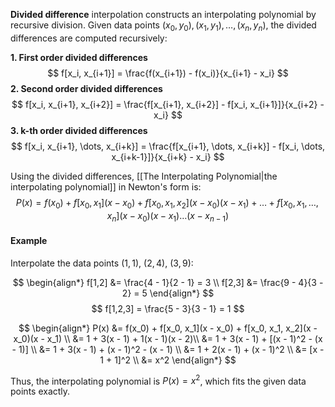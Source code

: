  **Divided difference** interpolation constructs an interpolating polynomial by recursive division.
Given data points $(x_0, y_0), (x_1, y_1), \dots, (x_n, y_n)$, the divided differences are computed recursively:

**1. First order divided differences**
$$
f[x_i, x_{i+1}] = \frac{f(x_{i+1}) - f(x_i)}{x_{i+1} - x_i}
$$
**2. Second order divided differences**
$$
f[x_i, x_{i+1}, x_{i+2}] = \frac{f[x_{i+1}, x_{i+2}] - f[x_i, x_{i+1}]}{x_{i+2} - x_i}
$$
**3. k-th order divided differences**
$$
f[x_i, x_{i+1}, \dots, x_{i+k}] = \frac{f[x_{i+1}, \dots, x_{i+k}] - f[x_i, \dots, x_{i+k-1}]}{x_{i+k} - x_i}
$$

Using the divided differences, [[The Interpolating Polynomial|the interpolating polynomial]] in Newton's form is:
$$
P(x) = f(x_0) + f[x_0, x_1](x - x_0) + f[x_0, x_1, x_2](x - x_0)(x - x_1) + \dots + f[x_0, x_1, \dots, x_n](x - x_0)(x - x_1)\dots(x - x_{n-1})
$$


#### Example

Interpolate the data points $(1, 1),~(2,4),~(3,9)$:

$$
\begin{align*}
f[1,2] &= \frac{4 - 1}{2 - 1} = 3 \\
f[2,3] &= \frac{9 - 4}{3 - 2} = 5
\end{align*}
$$
$$
f[1,2,3] = \frac{5 - 3}{3 - 1} = 1
$$

$$
\begin{align*}
P(x) &= f(x_0) + f[x_0, x_1](x - x_0) + f[x_0, x_1, x_2](x - x_0)(x - x_1) \\
&= 1 + 3(x - 1) + 1(x - 1)(x - 2)\\
&= 1 + 3(x - 1) + [(x - 1)^2 - (x - 1)] \\
&= 1 + 3(x - 1) + (x - 1)^2 - (x - 1) \\
&= 1 + 2(x - 1) + (x - 1)^2 \\
&= [x - 1 + 1]^2 \\
&= x^2
\end{align*}
$$

Thus, the interpolating polynomial is $P(x) = x^2$, which fits the given data points exactly.
